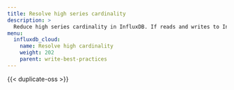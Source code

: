 ```yaml
---
title: Resolve high series cardinality
description: >
  Reduce high series cardinality in InfluxDB. If reads and writes to InfluxDB have started to slow down, you may have high series cardinality. Find the source of high cardinality and adjust your schema to resolve high cardinality issues.
menu:
  influxdb_cloud:
    name: Resolve high cardinality
    weight: 202
    parent: write-best-practices
---
```


{{< duplicate-oss >}}
